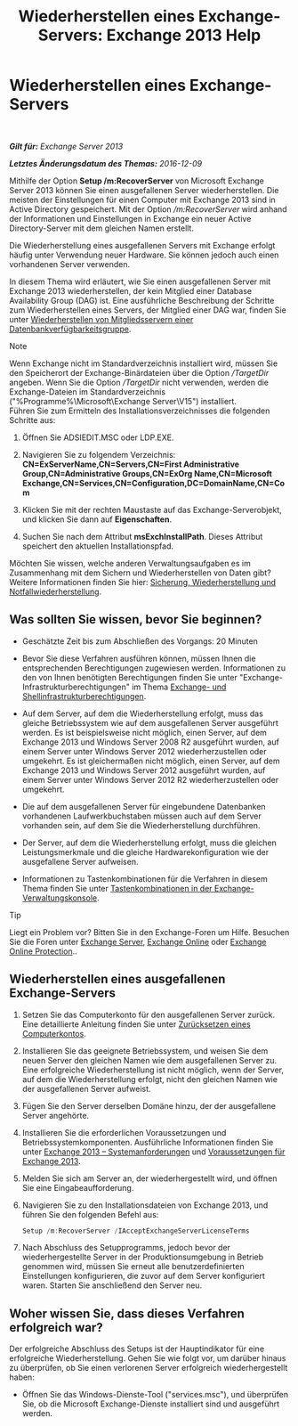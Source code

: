 ﻿---
title: 'Wiederherstellen eines Exchange-Servers: Exchange 2013 Help'
TOCTitle: Wiederherstellen eines Exchange-Servers
ms:assetid: 46e9a1cf-b64c-43c3-a898-6171176da761
ms:mtpsurl: https://technet.microsoft.com/de-de/library/Dd876880(v=EXCHG.150)
ms:contentKeyID: 50475589
ms.date: 04/24/2018
mtps_version: v=EXCHG.150
ms.translationtype: HT
---

# Wiederherstellen eines Exchange-Servers

 

_**Gilt für:** Exchange Server 2013_

_**Letztes Änderungsdatum des Themas:** 2016-12-09_

Mithilfe der Option **Setup /m:RecoverServer** von Microsoft Exchange Server 2013 können Sie einen ausgefallenen Server wiederherstellen. Die meisten der Einstellungen für einen Computer mit Exchange 2013 sind in Active Directory gespeichert. Mit der Option */m:RecoverServer* wird anhand der Informationen und Einstellungen in Exchange ein neuer Active Directory-Server mit dem gleichen Namen erstellt.

Die Wiederherstellung eines ausgefallenen Servers mit Exchange erfolgt häufig unter Verwendung neuer Hardware. Sie können jedoch auch einen vorhandenen Server verwenden.

In diesem Thema wird erläutert, wie Sie einen ausgefallenen Server mit Exchange 2013 wiederherstellen, der kein Mitglied einer Database Availability Group (DAG) ist. Eine ausführliche Beschreibung der Schritte zum Wiederherstellen eines Servers, der Mitglied einer DAG war, finden Sie unter [Wiederherstellen von Mitgliedsservern einer Datenbankverfügbarkeitsgruppe](recover-a-database-availability-group-member-server-exchange-2013-help.md).


> [!NOTE]
> Wenn Exchange nicht im Standardverzeichnis installiert wird, müssen Sie den Speicherort der Exchange-Binärdateien über die Option <EM>/TargetDir</EM> angeben. Wenn Sie die Option <EM>/TargetDir</EM> nicht verwenden, werden die Exchange-Dateien im Standardverzeichnis ("%Programme%\Microsoft\Exchange Server\V15") installiert.<BR>Führen Sie zum Ermitteln des Installationsverzeichnisses die folgenden Schritte aus: 
> <OL>
> <LI>
> <P>Öffnen Sie ADSIEDIT.MSC oder LDP.EXE.</P>
> <LI>
> <P>Navigieren Sie zu folgendem Verzeichnis: <STRONG>CN=ExServerName,CN=Servers,CN=First Administrative Group,CN=Administrative Groups,CN=ExOrg Name,CN=Microsoft Exchange,CN=Services,CN=Configuration,DC=DomainName,CN=Com</STRONG></P>
> <LI>
> <P>Klicken Sie mit der rechten Maustaste auf das Exchange-Serverobjekt, und klicken Sie dann auf <STRONG>Eigenschaften</STRONG>.</P>
> <LI>
> <P>Suchen Sie nach dem Attribut <STRONG>msExchInstallPath</STRONG>. Dieses Attribut speichert den aktuellen Installationspfad.</P></LI></OL>



Möchten Sie wissen, welche anderen Verwaltungsaufgaben es im Zusammenhang mit dem Sichern und Wiederherstellen von Daten gibt? Weitere Informationen finden Sie hier: [Sicherung, Wiederherstellung und Notfallwiederherstellung](backup-restore-and-disaster-recovery-exchange-2013-help.md).

## Was sollten Sie wissen, bevor Sie beginnen?

  - Geschätzte Zeit bis zum Abschließen des Vorgangs: 20 Minuten

  - Bevor Sie diese Verfahren ausführen können, müssen Ihnen die entsprechenden Berechtigungen zugewiesen werden. Informationen zu den von Ihnen benötigten Berechtigungen finden Sie unter "Exchange-Infrastrukturberechtigungen" im Thema [Exchange- und Shellinfrastrukturberechtigungen](exchange-and-shell-infrastructure-permissions-exchange-2013-help.md).

  - Auf dem Server, auf dem die Wiederherstellung erfolgt, muss das gleiche Betriebssystem wie auf dem ausgefallenen Server ausgeführt werden. Es ist beispielsweise nicht möglich, einen Server, auf dem Exchange 2013 und Windows Server 2008 R2 ausgeführt wurden, auf einem Server unter Windows Server 2012 wiederherzustellen oder umgekehrt. Es ist gleichermaßen nicht möglich, einen Server, auf dem Exchange 2013 und Windows Server 2012 ausgeführt wurden, auf einem Server unter Windows Server 2012 R2 wiederherzustellen oder umgekehrt.

  - Die auf dem ausgefallenen Server für eingebundene Datenbanken vorhandenen Laufwerkbuchstaben müssen auch auf dem Server vorhanden sein, auf dem Sie die Wiederherstellung durchführen.

  - Der Server, auf dem die Wiederherstellung erfolgt, muss die gleichen Leistungsmerkmale und die gleiche Hardwarekonfiguration wie der ausgefallene Server aufweisen.

  - Informationen zu Tastenkombinationen für die Verfahren in diesem Thema finden Sie unter [Tastenkombinationen in der Exchange-Verwaltungskonsole](keyboard-shortcuts-in-the-exchange-admin-center-exchange-online-protection-help.md).


> [!TIP]
> Liegt ein Problem vor? Bitten Sie in den Exchange-Foren um Hilfe. Besuchen Sie die Foren unter <A href="https://go.microsoft.com/fwlink/p/?linkid=60612">Exchange Server</A>, <A href="https://go.microsoft.com/fwlink/p/?linkid=267542">Exchange Online</A> oder <A href="https://go.microsoft.com/fwlink/p/?linkid=285351">Exchange Online Protection</A>..



## Wiederherstellen eines ausgefallenen Exchange-Servers

1.  Setzen Sie das Computerkonto für den ausgefallenen Server zurück. Eine detaillierte Anleitung finden Sie unter [Zurücksetzen eines Computerkontos](https://go.microsoft.com/fwlink/p/?linkid=165388).

2.  Installieren Sie das geeignete Betriebssystem, und weisen Sie dem neuen Server den gleichen Namen wie dem ausgefallenen Server zu. Eine erfolgreiche Wiederherstellung ist nicht möglich, wenn der Server, auf dem die Wiederherstellung erfolgt, nicht den gleichen Namen wie der ausgefallenen Server aufweist.

3.  Fügen Sie den Server derselben Domäne hinzu, der der ausgefallene Server angehörte.

4.  Installieren Sie die erforderlichen Voraussetzungen und Betriebssystemkomponenten. Ausführliche Informationen finden Sie unter [Exchange 2013 – Systemanforderungen](exchange-2013-system-requirements-exchange-2013-help.md) und [Voraussetzungen für Exchange 2013](exchange-2013-prerequisites-exchange-2013-help.md).

5.  Melden Sie sich am Server an, der wiederhergestellt wird, und öffnen Sie eine Eingabeaufforderung.

6.  Navigieren Sie zu den Installationsdateien von Exchange 2013, und führen Sie den folgenden Befehl aus:
    
    ```powershell
    Setup /m:RecoverServer /IAcceptExchangeServerLicenseTerms
    ```

7.  Nach Abschluss des Setupprogramms, jedoch bevor der wiederhergestellte Server in der Produktionsumgebung in Betrieb genommen wird, müssen Sie erneut alle benutzerdefinierten Einstellungen konfigurieren, die zuvor auf dem Server konfiguriert waren. Starten Sie anschließend den Server neu.

## Woher wissen Sie, dass dieses Verfahren erfolgreich war?

Der erfolgreiche Abschluss des Setups ist der Hauptindikator für eine erfolgreiche Wiederherstellung. Gehen Sie wie folgt vor, um darüber hinaus zu überprüfen, ob Sie einen verlorenen Server erfolgreich wiederhergestellt haben:

  - Öffnen Sie das Windows-Dienste-Tool ("services.msc"), und überprüfen Sie, ob die Microsoft Exchange-Dienste installiert sind und ausgeführt werden.


